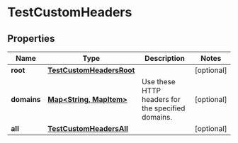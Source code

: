 

# TestCustomHeaders


## Properties

| Name | Type | Description | Notes |
|------------ | ------------- | ------------- | -------------|
|**root** | [**TestCustomHeadersRoot**](TestCustomHeadersRoot.md) |  |  [optional] |
|**domains** | [**Map&lt;String, MapItem&gt;**](MapItem.md) | Use these HTTP headers for the specified domains. |  [optional] |
|**all** | [**TestCustomHeadersAll**](TestCustomHeadersAll.md) |  |  [optional] |



